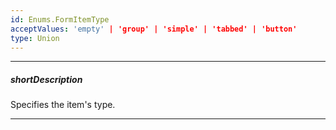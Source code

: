 ```yaml
---
id: Enums.FormItemType
acceptValues: 'empty' | 'group' | 'simple' | 'tabbed' | 'button'
type: Union
---
```

---
##### shortDescription
Specifies the item's type.

---
<!--
dxFormButtonItem.itemType(10 UI Components\dxForm\5 Item Types\ButtonItem\itemType.md)(ui\form.d.ts)
dxFormEmptyItem.itemType(10 UI Components\dxForm\5 Item Types\EmptyItem\itemType.md)(ui\form.d.ts)
dxFormGroupItem.itemType(10 UI Components\dxForm\5 Item Types\GroupItem\itemType.md)(ui\form.d.ts)
dxFormSimpleItem.itemType(10 UI Components\dxForm\5 Item Types\SimpleItem\itemType.md)(ui\form.d.ts)
dxFormTabbedItem.itemType(10 UI Components\dxForm\5 Item Types\TabbedItem\itemType.md)(ui\form.d.ts)
-->